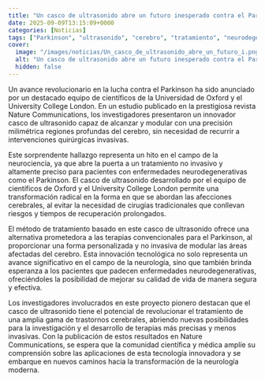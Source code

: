 ```yaml
---
title: "Un casco de ultrasonido abre un futuro inesperado contra el Parkinson"
date: 2025-09-09T13:15:09+0000
categories: [Noticias]
tags: ["Parkinson", "ultrasonido", "cerebro", "tratamiento", "neurodegenerativas", "casco", "neurología."]
cover:
  image: "/images/noticias/Un_casco_de_ultrasonido_abre_un_futuro_i.png"
  alt: "Un casco de ultrasonido abre un futuro inesperado contra el Parkinson"
  hidden: false
---
```


Un avance revolucionario en la lucha contra el Parkinson ha sido anunciado por un destacado equipo de científicos de la Universidad de Oxford y el University College London. En un estudio publicado en la prestigiosa revista Nature Communications, los investigadores presentaron un innovador casco de ultrasonido capaz de alcanzar y modular con una precisión milimétrica regiones profundas del cerebro, sin necesidad de recurrir a intervenciones quirúrgicas invasivas.

Este sorprendente hallazgo representa un hito en el campo de la neurociencia, ya que abre la puerta a un tratamiento no invasivo y altamente preciso para pacientes con enfermedades neurodegenerativas como el Parkinson. El casco de ultrasonido desarrollado por el equipo de científicos de Oxford y el University College London permite una transformación radical en la forma en que se abordan las afecciones cerebrales, al evitar la necesidad de cirugías tradicionales que conllevan riesgos y tiempos de recuperación prolongados.

El método de tratamiento basado en este casco de ultrasonido ofrece una alternativa prometedora a las terapias convencionales para el Parkinson, al proporcionar una forma personalizada y no invasiva de modular las áreas afectadas del cerebro. Esta innovación tecnológica no solo representa un avance significativo en el campo de la neurología, sino que también brinda esperanza a los pacientes que padecen enfermedades neurodegenerativas, ofreciéndoles la posibilidad de mejorar su calidad de vida de manera segura y efectiva.

Los investigadores involucrados en este proyecto pionero destacan que el casco de ultrasonido tiene el potencial de revolucionar el tratamiento de una amplia gama de trastornos cerebrales, abriendo nuevas posibilidades para la investigación y el desarrollo de terapias más precisas y menos invasivas. Con la publicación de estos resultados en Nature Communications, se espera que la comunidad científica y médica amplíe su comprensión sobre las aplicaciones de esta tecnología innovadora y se embarque en nuevos caminos hacia la transformación de la neurología moderna.
